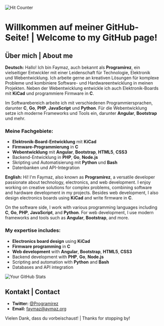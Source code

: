 ![Hit Counter](https://visitor-badge.laobi.icu/badge?page_id=faymaz_faymaz)


# Willkommen auf meiner GitHub-Seite! | Welcome to my GitHub page!

## Über mich | About me

**Deutsch:**
Hallo! Ich bin Faymaz, auch bekannt als **Programirez**, ein vielseitiger Entwickler mit einer Leidenschaft für Technologie, Elektronik und Webentwicklung. Ich arbeite gerne an kreativen Lösungen für komplexe Probleme und kombiniere Software- und Hardwareentwicklung in meinen Projekten. Neben der Webentwicklung entwickle ich auch Elektronik-Boards mit **KiCad** und programmiere Firmware in **C**.

Im Softwarebereich arbeite ich mit verschiedenen Programmiersprachen, darunter **C**, **Go**, **PHP**, **JavaScript** und **Python**. Für die Webentwicklung setze ich moderne Frameworks und Tools ein, darunter **Angular**, **Bootstrap** und mehr.

### Meine Fachgebiete:
- **Elektronik-Board-Entwicklung** mit **KiCad**
- **Firmware-Programmierung** in **C**
- **Webentwicklung** mit **Angular**, **Bootstrap**, **HTML5**, **CSS3**
- Backend-Entwicklung in **PHP**, **Go**, **Node.js**
- Skripting und Automatisierung mit **Python** und **Bash**
- Datenbanken und API-Integration

**English:**
Hi! I'm Faymaz, also known as **Programirez**, a versatile developer passionate about technology, electronics, and web development. I enjoy working on creative solutions for complex problems, combining software and hardware development in my projects. Besides web development, I also design electronics boards using **KiCad** and write firmware in **C**.

On the software side, I work with various programming languages including **C**, **Go**, **PHP**, **JavaScript**, and **Python**. For web development, I use modern frameworks and tools such as **Angular**, **Bootstrap**, and more.

### My expertise includes:
- **Electronics board design** using **KiCad**
- **Firmware programming** in **C**
- **Web development** with **Angular**, **Bootstrap**, **HTML5**, **CSS3**
- Backend development with **PHP**, **Go**, **Node.js**
- Scripting and automation with **Python** and **Bash**
- Databases and API integration

![Your GitHub Stats](https://github-readme-stats.vercel.app/api?username=faymaz&show_icons=true)

## Kontakt | Contact

- **Twitter:** [@Programirez](https://twitter.com/Programirez)
- **Email:** [faymaz@aymaz.org](mailto:faymaz@aymaz.org)

Vielen Dank, dass du vorbeischaust! | Thanks for stopping by!

